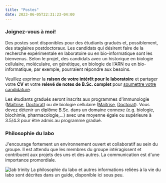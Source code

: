 ```yaml
---
title: "Postes"
date: 2023-06-05T22:31:23-04:00
---
```


### Joignez-vous à moi!
Des postes sont disponibles pour des étudiants gradués et,
possiblement, des stagiaires postdoctoraux. Les candidats qui
désirent faire de la recherche expérimentale en laboratoire
ou en bio-informatique sont les bienvenus. Selon le projet,
des candidats avec un historique en biologie cellulaire,
moléculaire, en génétique, en biologie de l'ARN ou en
bio-informatique, par exemple, pourraient répondre aux besoins.

Veuillez exprimer la **raison de votre intérêt pour le laboratoire**
et partager votre **CV** et votre **relevé de notes de B.Sc. complet** pour
[soumettre votre candidature](mailto:mathieu.quesnel-vallieres@pennmedicine.upenn.edu).

Les étudiants gradués seront inscrits aux programmes d'immunologie
([Maîtrise](https://www.usherbrooke.ca/admission/programme/653/maitrise-en-immunologie/),
[Doctorat](https://www.usherbrooke.ca/admission/programme/723/doctorat-en-immunologie/))
ou de biologie cellulaire ([Maîtrise](https://www.usherbrooke.ca/admission/programme/607/maitrise-en-biologie-cellulaire/),
[Doctorat](https://www.usherbrooke.ca/admission/programme/704/doctorat-en-biologie-cellulaire/)).
Vous devez détenir un diplôme B.Sc. dans un domaine connexe
(e.g. biologie, biochimie, pharmacologie,...) avec une moyenne égale ou
supérieure à 3.5/4.3 pour être admis au programme gradué.

### Philosophie du labo
J'encourage fortement un environnement ouvert et collaboratif au sein
du groupe. Il est attendu que les membres du groupe intéragissent et
contribuent aux projets des uns et des autres. La communication est
d'une importance promordiale.

![lab trinity](/img/lab_trinity.fr.png)
La philosophie du labo et autres informations reliées à la vie
du labo sont décrites dans un guide, disponible ici sous peu.
